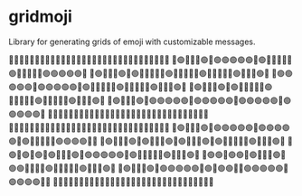 # gridmoji

Library for generating grids of emoji with customizable messages.

🔵🔵🔵🔵🔵🔵🔵🔵🔵🔵🔵🔵🔵🔵🔵🔵🔵🔵🔵🔵🔵🔵🔵🔵🔵🔵🔵🔵🔵🔵🔵
🔵🟢🔵🔵🔵🟢🔵🟢🟢🟢🟢🟢🔵🟢🔵🔵🔵🔵🔵🟢🔵🔵🔵🔵🔵🟢🟢🟢🟢🟢🔵
🔵🟢🔵🔵🔵🟢🔵🟢🔵🔵🔵🔵🔵🟢🔵🔵🔵🔵🔵🟢🔵🔵🔵🔵🔵🟢🔵🔵🔵🟢🔵
🔵🟢🟢🟢🟢🟢🔵🟢🟢🟢🟢🟢🔵🟢🔵🔵🔵🔵🔵🟢🔵🔵🔵🔵🔵🟢🔵🔵🔵🟢🔵
🔵🟢🔵🔵🔵🟢🔵🟢🔵🔵🔵🔵🔵🟢🔵🔵🔵🔵🔵🟢🔵🔵🔵🔵🔵🟢🔵🔵🔵🟢🔵
🔵🟢🔵🔵🔵🟢🔵🟢🟢🟢🟢🟢🔵🟢🟢🟢🟢🟢🔵🟢🟢🟢🟢🟢🔵🟢🟢🟢🟢🟢🔵
🔵🔵🔵🔵🔵🔵🔵🔵🔵🔵🔵🔵🔵🔵🔵🔵🔵🔵🔵🔵🔵🔵🔵🔵🔵🔵🔵🔵🔵🔵🔵
🔵🔵🔵🔵🔵🔵🔵🔵🔵🔵🔵🔵🔵🔵🔵🔵🔵🔵🔵🔵🔵🔵🔵🔵🔵🔵🔵🔵🔵🔵🔵
🔵🟢🔵🔵🔵🟢🔵🟢🟢🟢🟢🟢🔵🟢🟢🟢🟢🟢🔵🟢🔵🔵🔵🔵🔵🟢🟢🟢🟢🔵🔵
🔵🟢🔵🔵🔵🟢🔵🟢🔵🔵🔵🟢🔵🟢🔵🔵🔵🟢🔵🟢🔵🔵🔵🔵🔵🟢🔵🔵🔵🟢🔵
🔵🟢🔵🟢🔵🟢🔵🟢🔵🔵🔵🟢🔵🟢🟢🟢🟢🟢🔵🟢🔵🔵🔵🔵🔵🟢🔵🔵🔵🟢🔵
🔵🟢🟢🔵🟢🟢🔵🟢🔵🔵🔵🟢🔵🟢🟢🔵🔵🔵🔵🟢🔵🔵🔵🔵🔵🟢🔵🔵🔵🟢🔵
🔵🟢🔵🔵🔵🟢🔵🟢🟢🟢🟢🟢🔵🟢🔵🟢🟢🔵🔵🟢🟢🟢🟢🟢🔵🟢🟢🟢🟢🔵🔵
🔵🔵🔵🔵🔵🔵🔵🔵🔵🔵🔵🔵🔵🔵🔵🔵🔵🔵🔵🔵🔵🔵🔵🔵🔵🔵🔵🔵🔵🔵🔵
